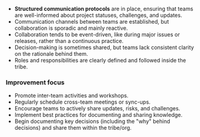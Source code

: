 -   **Structured communication protocols** are in place, ensuring that teams are well-informed about project statuses, challenges, and updates.
-   Communication channels between teams are established, but collaboration is sporadic and mainly reactive.
-   Collaboration tends to be event-driven, like during major issues or releases, rather than a continuous practice.
-   Decision-making is sometimes shared, but teams lack consistent clarity on the rationale behind them.
-   Roles and responsibilities are clearly defined and followed inside the tribe.

### Improvement focus

-   Promote inter-team activities and workshops.
-   Regularly schedule cross-team meetings or sync-ups.
-   Encourage teams to actively share updates, risks, and challenges.
-   Implement best practices for documenting and sharing knowledge.
-   Begin documenting key decisions (including the "why" behind decisions) and share them within the tribe/org.
